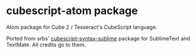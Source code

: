 # cubescript-atom package

Atom package for Cube 2 / Tesseract's CubeScript language.

Ported from srbs' [cubescript-syntax-sublime](https://github.com/srbs/cubescript-syntax-sublime) package for SublimeText and TextMate. All credits go to them.
